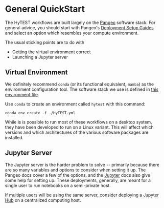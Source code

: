 # General QuickStart

The HyTEST workflows are built largely on the [Pangeo](https://pangeo.io/) 
software stack. For general advice, you should start with Pangeo's 
[Deployment Setup Guides](https://pangeo.io/setup_guides/index.html)
and select an option which resembles your compute environment.

The usual sticking points are to do with
* Getting the virtual environment correct
* Launching a Jupyter server

## Virtual Environment

We definitely recommend `conda` (or its functional equivalent, `mamba`)
as the environment configuration tool.  The software stack we use is 
defined in 
[this environment file](https://raw.githubusercontent.com/hytest-org/hytest/main/environment_set_up/HyTEST.yml). 

Use `conda` to create an environment called `hytest` with this command: 

```text
conda env create -f ./HyTEST.yml
```

While is is possible to run most of these workflows on a desktop system, 
they have been developed to run on a Linux variant.  This will affect which
versions and which architectures of the various software packages are 
installed. 

## Jupyter Server
The Jupyter server is the harder problem to solve -- primarily because 
there are so many variables and options to consider when setting it up. 
The Pangeo docs cover a few of the options, and the [Jupyter](https://jupyter.org/)
docs also give some help for setting up. These deployments, generally, 
are meant for a single user to run notebooks on a semi-private host. 

If multiple users will be using the same server, consider deploying a
[Jupyter Hub](https://jupyter.org/hub) on a centralized computing host.


